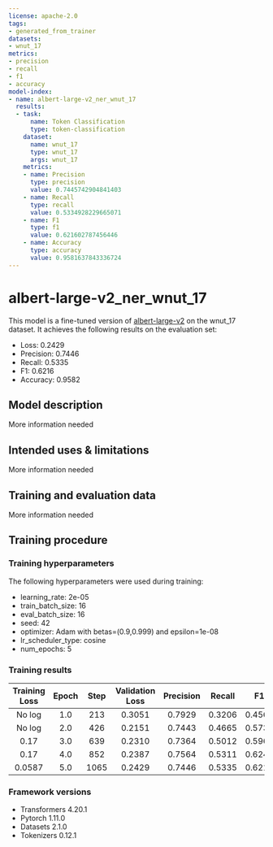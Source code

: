 ```yaml
---
license: apache-2.0
tags:
- generated_from_trainer
datasets:
- wnut_17
metrics:
- precision
- recall
- f1
- accuracy
model-index:
- name: albert-large-v2_ner_wnut_17
  results:
  - task:
      name: Token Classification
      type: token-classification
    dataset:
      name: wnut_17
      type: wnut_17
      args: wnut_17
    metrics:
    - name: Precision
      type: precision
      value: 0.7445742904841403
    - name: Recall
      type: recall
      value: 0.5334928229665071
    - name: F1
      type: f1
      value: 0.621602787456446
    - name: Accuracy
      type: accuracy
      value: 0.9581637843336724
---
```


<!-- This model card has been generated automatically according to the information the Trainer had access to. You
should probably proofread and complete it, then remove this comment. -->

# albert-large-v2_ner_wnut_17

This model is a fine-tuned version of [albert-large-v2](https://huggingface.co/albert-large-v2) on the wnut_17 dataset.
It achieves the following results on the evaluation set:
- Loss: 0.2429
- Precision: 0.7446
- Recall: 0.5335
- F1: 0.6216
- Accuracy: 0.9582

## Model description

More information needed

## Intended uses & limitations

More information needed

## Training and evaluation data

More information needed

## Training procedure

### Training hyperparameters

The following hyperparameters were used during training:
- learning_rate: 2e-05
- train_batch_size: 16
- eval_batch_size: 16
- seed: 42
- optimizer: Adam with betas=(0.9,0.999) and epsilon=1e-08
- lr_scheduler_type: cosine
- num_epochs: 5

### Training results

| Training Loss | Epoch | Step | Validation Loss | Precision | Recall | F1     | Accuracy |
|:-------------:|:-----:|:----:|:---------------:|:---------:|:------:|:------:|:--------:|
| No log        | 1.0   | 213  | 0.3051          | 0.7929    | 0.3206 | 0.4566 | 0.9410   |
| No log        | 2.0   | 426  | 0.2151          | 0.7443    | 0.4665 | 0.5735 | 0.9516   |
| 0.17          | 3.0   | 639  | 0.2310          | 0.7364    | 0.5012 | 0.5964 | 0.9559   |
| 0.17          | 4.0   | 852  | 0.2387          | 0.7564    | 0.5311 | 0.6240 | 0.9578   |
| 0.0587        | 5.0   | 1065 | 0.2429          | 0.7446    | 0.5335 | 0.6216 | 0.9582   |


### Framework versions

- Transformers 4.20.1
- Pytorch 1.11.0
- Datasets 2.1.0
- Tokenizers 0.12.1
